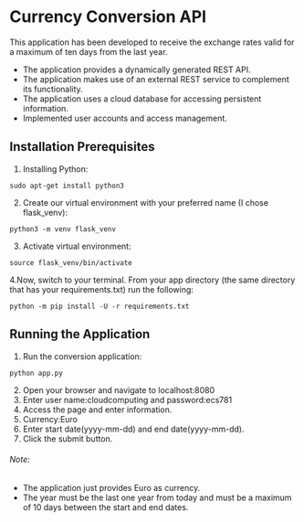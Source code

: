 # **Currency Conversion API**

This application has been developed to receive the exchange rates valid for a maximum of ten days from the last year.
- The application provides a dynamically generated REST API.
- The application makes use of an external REST service to complement its functionality.
- The application uses a cloud database for accessing persistent information.
- Implemented user accounts and access management.
 
## **Installation Prerequisites**

1. Installing Python:
```
sudo apt-get install python3
```
2. Create our virtual environment with your preferred name (I chose flask_venv):
```
python3 -m venv flask_venv
```
3. Activate virtual environment:
```
source flask_venv/bin/activate
```
4.Now, switch to your terminal. From your app directory (the same directory that has your requirements.txt) run the following:
```
python -m pip install -U -r requirements.txt
```
## **Running the Application**

1. Run the conversion application:
```
python app.py
```
2. Open your browser and navigate to localhost:8080
3. Enter user name:cloudcomputing and password:ecs781
4. Access the page and enter information.
5. Currency:Euro
6. Enter start date(yyyy-mm-dd) and end date(yyyy-mm-dd).
7. Click the submit button.

###### Note:
- The application just provides Euro as currency.
- The year must be the last one year from today and must be a maximum of 10 days between the start and end dates.



